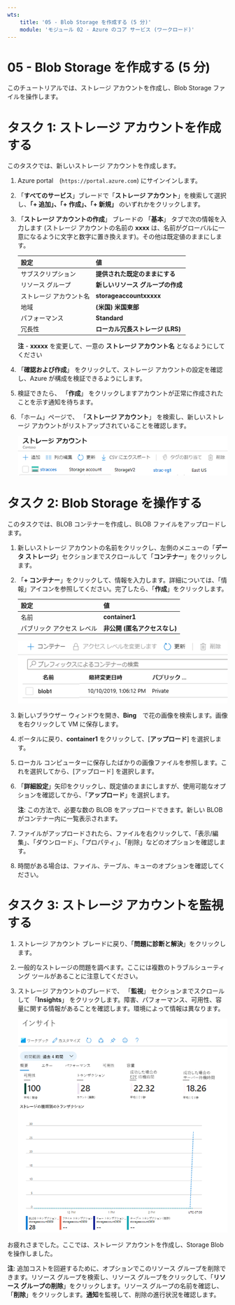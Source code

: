```yaml
---
wts:
    title: '05 - Blob Storage を作成する (5 分)'
    module: 'モジュール 02 - Azure のコア サービス (ワークロード)'
---
```

# 05 - Blob Storage を作成する (5 分)

このチュートリアルでは、ストレージ アカウントを作成し、Blob Storage ファイルを操作します。

# タスク 1: ストレージ アカウントを作成する 

このタスクでは、新しいストレージ アカウントを作成します。 

1. Azure portal　(`https://portal.azure.com`) にサインインします。

2. 「**すべてのサービス**」ブレードで「**ストレージ アカウント**」を検索して選択し、**「+ 追加」、「+ 作成」、「+ 新規」** のいずれかをクリックします。 

3. 「**ストレージ アカウントの作成**」 ブレードの 「**基本**」 タブで次の情報を入力します (ストレージ アカウントの名前の **xxxx** は、名前がグローバルに一意になるように文字と数字に置き換えます)。その他は既定値のままにします。

    | 設定 | 値 | 
    | --- | --- |
    | サブスクリプション | **提供された既定のままにする** |
    | リソース グループ | **新しいリソース グループの作成** |
    | ストレージ アカウント名 | **storageaccountxxxxx** |
    | 地域 | **(米国) 米国東部**  |
    | パフォーマンス | **Standard** |
    | 冗長性 | **ローカル冗長ストレージ (LRS)** |
    
    **注** -  **xxxxx** を変更して、一意の **ストレージ アカウント名** となるようにしてください

5. 「**確認および作成**」 をクリックして、ストレージ アカウントの設定を確認し、Azure が構成を検証できるようにします。 

6. 検証できたら、 「**作成**」 をクリックしますアカウントが正常に作成されたことを示す通知を待ちます。 

7. 「ホーム」ページで、 「**ストレージ アカウント**」 を検索し、新しいストレージ アカウントがリストアップされていることを確認します。

    ![Azure Portal で新しく作成されたストレージ アカウントのスクリーンショット。](./images/0401.png)

# タスク 2: Blob Storage を操作する

このタスクでは、BLOB コンテナーを作成し、BLOB ファイルをアップロードします。 

1. 新しいストレージ アカウントの名前をクリックし、左側のメニューの「**データ ストレージ**」セクションまでスクロールして「**コンテナー**」をクリックします。

2. 「**+ コンテナー**」をクリックして、情報を入力します。詳細については、「情報」アイコンを参照してください。完了したら、「**作成**」をクリックします。


    | 設定 | 値 |
    | --- | --- |
    | 名前 | **container1**  |
    | パブリック アクセス レベル| **非公開 (匿名アクセスなし)** |


    ![Azure Portal のストレージ アカウントに新しく作成された BLOB コンテナーのスクリーンショット。](./images/0402.png)

4. 新しいブラウザー ウィンドウを開き、**Bing**　で花の画像を検索します。画像を右クリックして VM に保存します。 

6. ポータルに戻り、**container1** をクリックして、[**アップロード**] を選択します。

5. ローカル コンピューターに保存したばかりの画像ファイルを参照します。これを選択してから、[アップロード] を選択します。

6. 「**詳細設定**」矢印をクリックし、既定値のままにしますが、使用可能なオプションを確認してから、「**アップロード**」を選択します。

    **注**: この方法で、必要な数の BLOB をアップロードできます。新しい BLOB がコンテナー内に一覧表示されます。

7. ファイルがアップロードされたら、ファイルを右クリックして、「表示/編集」、「ダウンロード」、「プロパティ」、「削除」などのオプションを確認します。 

8. 時間がある場合は、ファイル、テーブル、キューのオプションを確認してください。

# タスク 3: ストレージ アカウントを監視する

1. ストレージ アカウント ブレードに戻り、「**問題に診断と解決**」をクリックします。 

2. 一般的なストレージの問題を調べます。ここには複数のトラブルシューティング ツールがあることに注意してください。

3. ストレージ アカウントのブレードで、 「**監視**」 セクションまでスクロールして 「**Insights**」 をクリックします。障害、パフォーマンス、可用性、容量に関する情報があることを確認します。環境によって情報は異なります。

    ![ストレージ アカウントの Insights ページのスクリーンショット。](./images/0403.png)

お疲れさまでした。ここでは、ストレージ アカウントを作成し、Storage Blob を操作しました。

**注**: 追加コストを回避するために、オプションでこのリソース グループを削除できます。リソース グループを検索し、リソース グループをクリックして、「**リソース グループの削除**」をクリックします。リソース グループの名前を確認し、「**削除**」をクリックします。**通知**を監視して、削除の進行状況を確認します。

